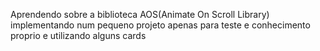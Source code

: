 Aprendendo sobre a biblioteca AOS(Animate On Scroll Library)
implementando num pequeno projeto apenas para teste e conhecimento proprio e utilizando alguns cards 

